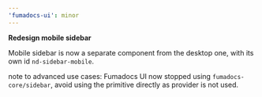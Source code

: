 ```yaml
---
'fumadocs-ui': minor
---
```


**Redesign mobile sidebar**

Mobile sidebar is now a separate component from the desktop one, with its own id `nd-sidebar-mobile`.

note to advanced use cases: Fumadocs UI now stopped using `fumadocs-core/sidebar`, avoid using the primitive directly as provider is not used.
